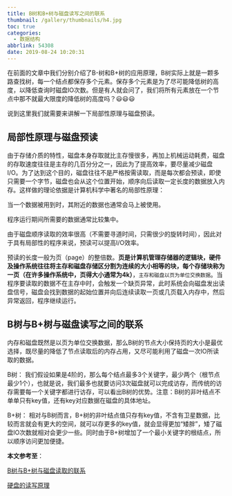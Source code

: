 ```yaml
---
title: B树和B+树与磁盘读写之间的联系
thumbnail: /gallery/thumbnails/h4.jpg
toc: true
categories:
  - 数据结构
abbrlink: 54308
date: 2019-08-24 10:20:31
---
```


在前面的文章中我们分别介绍了B-树和B+树的应用原理，B树实际上就是一颗多路查找树，每一个结点都保存多个元素。保存多个元素是为了尽可能降低树的高度，以降低查询时磁盘IO次数。<!--more-->但是有人就会问了，我们将所有元素放在一个节点中那不就最大限度的降低树的高度吗？😃😃😃

说到这里我们就需要来讲解一下局部性原理与磁盘预读。

## **局部性原理与磁盘预读**

由于存储介质的特性，磁盘本身存取就比主存慢很多，再加上机械运动耗费，磁盘的存取速度往往是主存的几百分分之一，因此为了提高效率，要尽量减少磁盘I/O。为了达到这个目的，磁盘往往不是严格按需读取，而是每次都会预读，即使只需要一个字节，磁盘也会从这个位置开始，顺序向后读取一定长度的数据放入内存。这样做的理论依据是计算机科学中著名的局部性原理：

当一个数据被用到时，其附近的数据也通常会马上被使用。

程序运行期间所需要的数据通常比较集中。

由于磁盘顺序读取的效率很高（不需要寻道时间，只需很少的旋转时间），因此对于具有局部性的程序来说，预读可以提高I/O效率。

预读的长度一般为页（page）的整倍数。**页是计算机管理存储器的逻辑块，硬件及操作系统往往将主存和磁盘存储区分割为连续的大小相等的块，每个存储块称为一页（在许多操作系统中，页得大小通常为4k）**，`主存和磁盘以页为单位交换数据`。当程序要读取的数据不在主存中时，会触发一个缺页异常，此时系统会向磁盘发出读盘信号，磁盘会找到数据的起始位置并向后连续读取一页或几页载入内存中，然后异常返回，程序继续运行。

## **B树与B+树与磁盘读写之间的联系**

内存和磁盘既然是以页为单位交换数据，那么B树的节点大小保持页的大小是最优选择，既尽量的降低了节点读取后的内存占用，又尽可能利用了磁盘一次IO所读取的数据。

B树： 我们假设如果是4阶的，那么每个结点最多3个关键字，最少两个（根节点最少1个），也就是说，我们最多也就要访问3次磁盘就可以完成访存，而传统的访存需要每一个关键字都进行访存，可以看出B树的优势。注意：B树的非叶结点不单单只有key值，还有key对应数据在磁盘的具体地址。

B+树： 相对与B树而言，B+树的非叶结点值只存有key值，不含有卫星数据，比较而言就会有更大的空间，就可以存更多的key值，就会显得更加“矮胖”，矮了磁盘IO次数就相对会更少一些。同时由于B+树增加了一个最小关键字的根结点，所以顺序访问更加便捷。

**本文参考至**：

[B树与B+树与磁盘读取的联系](https://blog.csdn.net/bengshakalakaka/article/details/89255902)

[硬盘的读写原理](https://blog.csdn.net/hguisu/article/details/7408047)


